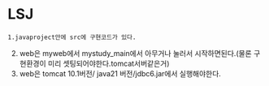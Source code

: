 # LSJ

    1.javaproject안에 src에 구현코드가 있다.

2. web은 myweb에서 mystudy_main에서 아무거나 눌러서 시작하면된다.(물론 구현환경이 미리 셋팅되어야한다.tomcat서버같은거)
3. web은 tomcat 10.1버전/ java21 버전/jdbc6.jar에서 실행해야한다. 
